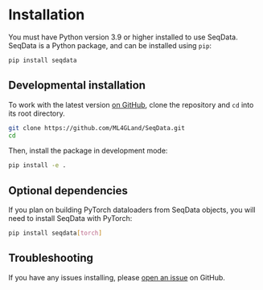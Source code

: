 # Installation
You must have Python version 3.9 or higher installed to use SeqData. SeqData is a Python package, and can be installed using `pip`:

```bash
pip install seqdata
```

## Developmental installation
To work with the latest version [on GitHub](https://github.com/ML4GLand/SeqData), clone the repository and `cd` into its root directory.

```bash
git clone https://github.com/ML4GLand/SeqData.git
cd 
```

Then, install the package in development mode:

```bash
pip install -e .
```

## Optional dependencies
If you plan on building PyTorch dataloaders from SeqData objects, you will need to install SeqData with PyTorch:

```bash
pip install seqdata[torch]
```

## Troubleshooting
If you have any issues installing, please [open an issue](https://github.com/ML4GLand/SeqData/issues) on GitHub.
